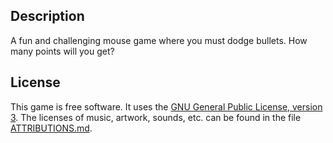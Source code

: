 ## Description

A fun and challenging mouse game where you must dodge bullets.
How many points will you get?

## License

This game is free software. It uses the [GNU General Public License, version 3](https://notabug.org/jorgesumle/bullet_dodger/raw/master/LICENSE).
The licenses of music, artwork, sounds, etc. can be found in the
file [ATTRIBUTIONS.md](https://notabug.org/jorgesumle/bullet_dodger/raw/master/ATTRIBUTIONS.md).

